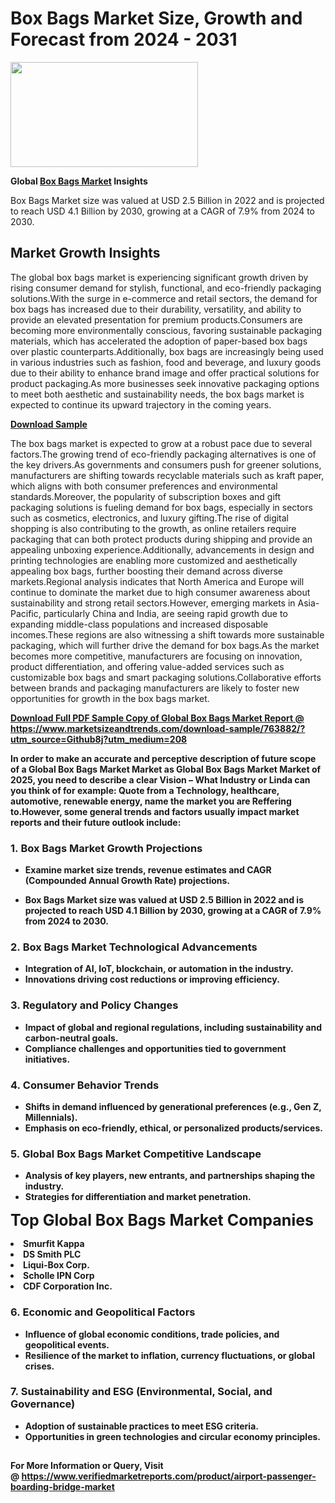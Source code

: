 <H1>Box Bags Market Size, Growth and Forecast from 2024 - 2031</H1><img class="aligncenter size-medium wp-image-584254" src="https://thirdeyenews.in/wp-content/uploads/2024/09/Global-Market-Research-300x168.jpeg" alt="" width="300" height="168" /><p><strong>Global&nbsp;<a href="https://www.marketsizeandtrends.com/download-sample/763882/?utm_source=Github8j?utm_medium=208">Box Bags Market</a> Insights</strong></p><p>Box Bags Market size was valued at USD 2.5 Billion in 2022 and is projected to reach USD 4.1 Billion by 2030, growing at a CAGR of 7.9% from 2024 to 2030.</p><p><h2>Market Growth Insights</h2> <p>The global box bags market is experiencing significant growth driven by rising consumer demand for stylish, functional, and eco-friendly packaging solutions.With the surge in e-commerce and retail sectors, the demand for box bags has increased due to their durability, versatility, and ability to provide an elevated presentation for premium products.Consumers are becoming more environmentally conscious, favoring sustainable packaging materials, which has accelerated the adoption of paper-based box bags over plastic counterparts.Additionally, box bags are increasingly being used in various industries such as fashion, food and beverage, and luxury goods due to their ability to enhance brand image and offer practical solutions for product packaging.As more businesses seek innovative packaging options to meet both aesthetic and sustainability needs, the box bags market is expected to continue its upward trajectory in the coming years.</p> <p><strong><a href="sample-download-link">Download Sample</a></strong></p> <p>The box bags market is expected to grow at a robust pace due to several factors.The growing trend of eco-friendly packaging alternatives is one of the key drivers.As governments and consumers push for greener solutions, manufacturers are shifting towards recyclable materials such as kraft paper, which aligns with both consumer preferences and environmental standards.Moreover, the popularity of subscription boxes and gift packaging solutions is fueling demand for box bags, especially in sectors such as cosmetics, electronics, and luxury gifting.The rise of digital shopping is also contributing to the growth, as online retailers require packaging that can both protect products during shipping and provide an appealing unboxing experience.Additionally, advancements in design and printing technologies are enabling more customized and aesthetically appealing box bags, further boosting their demand across diverse markets.Regional analysis indicates that North America and Europe will continue to dominate the market due to high consumer awareness about sustainability and strong retail sectors.However, emerging markets in Asia-Pacific, particularly China and India, are seeing rapid growth due to expanding middle-class populations and increased disposable incomes.These regions are also witnessing a shift towards more sustainable packaging, which will further drive the demand for box bags.As the market becomes more competitive, manufacturers are focusing on innovation, product differentiation, and offering value-added services such as customizable box bags and smart packaging solutions.Collaborative efforts between brands and packaging manufacturers are likely to foster new opportunities for growth in the box bags market.<p><strong><a href="full-report-link"></p><p><span class=""><strong>Download Full PDF Sample Copy of Global Box Bags Market Report</strong> @ <a href="https://www.marketsizeandtrends.com/download-sample/763882/?utm_source=Github8j?utm_medium=208" target="_blank">https://www.marketsizeandtrends.com/download-sample/763882/?utm_source=Github8j?utm_medium=208</a></span></p><p>In order to make an accurate and perceptive description of future scope of a Global&nbsp;Box Bags Market Market as Global&nbsp;Box Bags Market Market of 2025, you need to describe a clear Vision &ndash; What Industry or Linda can you think of for example: Quote from a Technology, healthcare, automotive, renewable energy, name the market you are Reffering to.However, some general trends and factors usually impact market reports and their future outlook include:</p><h3>1.&nbsp;<strong>Box Bags Market Growth Projections</strong></h3><ul><li>Examine market size trends, revenue estimates and CAGR (Compounded Annual Growth Rate) projections.</li><li><p>Box Bags Market size was valued at USD 2.5 Billion in 2022 and is projected to reach USD 4.1 Billion by 2030, growing at a CAGR of 7.9% from 2024 to 2030.</p></li></ul><h3>2.&nbsp;<strong>Box Bags Market Technological Advancements</strong></h3><ul><li>Integration of AI, IoT, blockchain, or automation in the industry.</li><li>Innovations driving cost reductions or improving efficiency.</li></ul><h3>3.&nbsp;<strong>Regulatory and Policy Changes</strong></h3><ul><li>Impact of global and regional regulations, including sustainability and carbon-neutral goals.</li><li>Compliance challenges and opportunities tied to government initiatives.</li></ul><h3>4.&nbsp;<strong>Consumer Behavior Trends</strong></h3><ul><li>Shifts in demand influenced by generational preferences (e.g., Gen Z, Millennials).</li><li>Emphasis on eco-friendly, ethical, or personalized products/services.</li></ul><h3>5.&nbsp;<strong>Global Box Bags Market Competitive Landscape</strong></h3><ul><li>Analysis of key players, new entrants, and partnerships shaping the industry.</li><li>Strategies for differentiation and market penetration.</li></ul><p data-pm-slice="1 1 []"><span style="color: inherit; font-family: inherit; font-size: 25px;">Top Global Box Bags Market Companies</span></p><div class="" data-test-id=""><p><li>Smurfit Kappa</li><li> DS Smith PLC</li><li> Liqui-Box Corp.</li><li> Scholle IPN Corp</li><li> CDF Corporation Inc.</li></p></div><h3>6.&nbsp;<strong>Economic and Geopolitical Factors</strong></h3><ul><li>Influence of global economic conditions, trade policies, and geopolitical events.</li><li>Resilience of the market to inflation, currency fluctuations, or global crises.</li></ul><h3>7.&nbsp;<strong>Sustainability and ESG (Environmental, Social, and Governance)</strong></h3><ul><li>Adoption of sustainable practices to meet ESG criteria.</li><li>Opportunities in green technologies and circular economy principles.</li></ul><h2><strong style="font-size: 14px;">For More Information or Query, Visit @&nbsp;</strong><a style="background-color: #ffffff; font-size: 14px;" href="https://www.marketsizeandtrends.com/report/box-bags-market/" target="_blank">https://www.verifiedmarketreports.com/product/airport-passenger-boarding-bridge-market</a></h2>